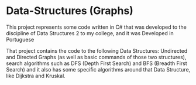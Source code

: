 # Data-Structures (Graphs)

This project represents some code written in C# that was developed to the discipline of Data Structures 2 to my college, and it was Developed in Portuguese

That project contains the code to the following Data Structures: Undirected and Directed Graphs (as well as basic commands of those two structures), search algorithms such as DFS (Depth First Search) and BFS (Breadth First Search) and it also has some specific algorithms around that Data Structure, like Dijkstra and Kruskal.
